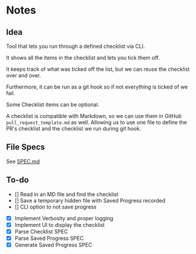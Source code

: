 # Notes

## Idea

Tool that lets you run through a defined checklist via CLI.

It shows all the items in the checklist and lets you tick them off.

It keeps track of what was ticked off the list, but we can reuse the checklist over and over.

Furthermore, it can be run as a git hook so if not everything is ticked of we fail.

Some Checklist items can be optional.

A checklist is compatible with Markdown, so we can use them in GitHub `pull_request_template.md` as well. Allowing us to use one file to define the PR's checklist and the checklist we run during git hook.

## File Specs
See [SPEC.md](./SPEC.md)

## To-do

- [] Read in an MD file and find the checklist
- [] Save a temporary hidden file with Saved Progress recorded
- [] CLI option to not save progress
- [x] Implement Verbosity and proper logging
- [x] Implement UI to display the checklist
- [x] Parse Checklist SPEC
- [x] Parse Saved Progress SPEC
- [x] Generate Saved Progress SPEC